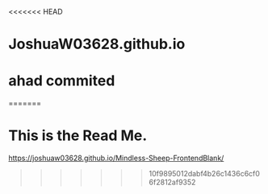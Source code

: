 <<<<<<< HEAD
# JoshuaW03628.github.io

# ahad commited

=======
# This is the Read Me.

https://joshuaw03628.github.io/Mindless-Sheep-FrontendBlank/
>>>>>>> 10f9895012dabf4b26c1436c6cf06f2812af9352
